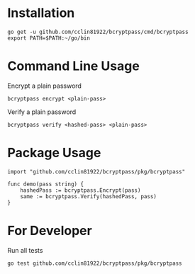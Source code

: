 # Installation

```
go get -u github.com/cclin81922/bcryptpass/cmd/bcryptpass
export PATH=$PATH:~/go/bin
```

# Command Line Usage

Encrypt a plain password

```
bcryptpass encrypt <plain-pass>
```

Verify a plain password

```
bcryptpass verify <hashed-pass> <plain-pass>
```

# Package Usage

```
import "github.com/cclin81922/bcryptpass/pkg/bcryptpass"

func demo(pass string) {
    hashedPass := bcryptpass.Encrypt(pass)
    same := bcryptpass.Verify(hashedPass, pass)
}
```

# For Developer

Run all tests

```
go test github.com/cclin81922/bcryptpass/pkg/bcryptpass
```
